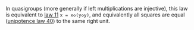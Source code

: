 In quasigroups (more generally if left multiplications are injective), this law is equivalent to [law 11](https://teorth.github.io/equational_theories/implications/?11) `x = x◇(y◇y)`, and equivalently all squares are equal ([unipotence law 40](https://teorth.github.io/equational_theories/implications/?40)) to the same right unit.
